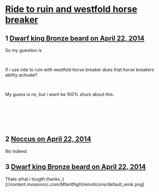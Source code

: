 # [Ride to ruin and westfold horse breaker](https://community.fantasyflightgames.com/topic/104546-ride-to-ruin-and-westfold-horse-breaker/)

## 1 [Dwarf king Bronze beard on April 22, 2014](https://community.fantasyflightgames.com/topic/104546-ride-to-ruin-and-westfold-horse-breaker/?do=findComment&comment=1057909)

So my guestion is

 

If i use ride to ruin with westfold horse breaker does that horse breakers ability activate?

 

My guess is no, but i want be 100% shure about this.

 

 

       

## 2 [Noccus on April 22, 2014](https://community.fantasyflightgames.com/topic/104546-ride-to-ruin-and-westfold-horse-breaker/?do=findComment&comment=1057914)

No indeed.

## 3 [Dwarf king Bronze beard on April 22, 2014](https://community.fantasyflightgames.com/topic/104546-ride-to-ruin-and-westfold-horse-breaker/?do=findComment&comment=1058120)

Thats what i tougth thanks ;) [//content.invisioncic.com/Mfantflight/emoticons/default_wink.png]

